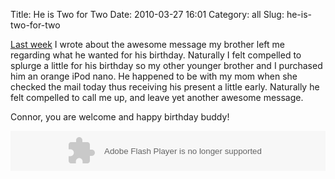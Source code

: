 Title: He is Two for Two
Date: 2010-03-27 16:01
Category: all
Slug: he-is-two-for-two

[Last week][] I wrote about the awesome message my brother left me
regarding what he wanted for his birthday. Naturally I felt compelled to
splurge a little for his birthday so my other younger brother and I
purchased him an orange iPod nano. He happened to be with my mom when
she checked the mail today thus receiving his present a little early.
Naturally he felt compelled to call me up, and leave yet another awesome
message.

Connor, you are welcome and happy birthday buddy!

<object type="application/x-shockwave-flash" data="https://clients4.google.com/voice/embed/embedPlayer" width="100%" height="64"><param name="movie" value="https://clients4.google.com/voice/embed/embedPlayer"></param><param name="wmode" value="transparent"></param><param name="FlashVars" value="u=12003091102054585858&amp;k=AHwOX_AlU7YJGg8rnnHeMTpLoxasz6-5zSgj1hWIiY4YS5gEJnAdE3S47yCuZoSS3NaGZTREt6_HKbPQKYLRioXC299qnLhtsMmGIYek9xxBv8S8L1mFh9qv-fdz1j_MYdAxARLqdd81Pl5tjxnqATGxy7lzht7ByntA8D67BHs0ml1RVbMgLxA&amp;baseurl=https://clients4.google.com/voice&amp;autoPlay=false∩=Connor%27s%20Thank%20You"></param></object>

  [Last week]: http://www.bryceboe.com/2010/03/20/the-best-phone-message-ive-ever-received/
